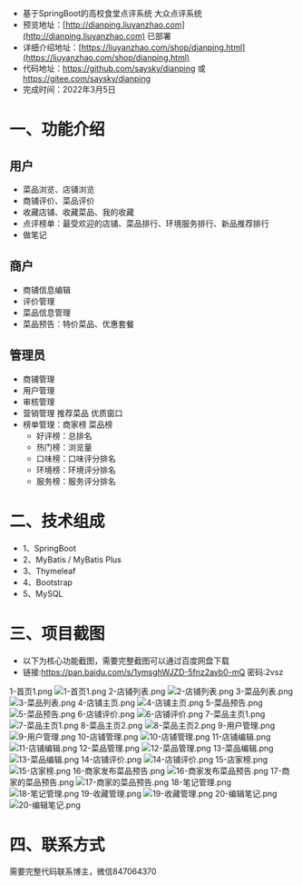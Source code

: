 - 基于SpringBoot的高校食堂点评系统 大众点评系统
- 预览地址：[http://dianping.liuyanzhao.com](http://dianping.liuyanzhao.com) 已部署
- 详细介绍地址：[https://liuyanzhao.com/shop/dianping.html](https://liuyanzhao.com/shop/dianping.html)
- 代码地址：https://github.com/saysky/dianping 或 https://gitee.com/saysky/dianping
- 完成时间：2022年3月5日

# 一、功能介绍
## 用户
- 菜品浏览、店铺浏览
- 商铺评价、菜品评价
- 收藏店铺、收藏菜品、我的收藏
- 点评榜单：最受欢迎的店铺、菜品排行、环境服务排行、新品推荐排行
- 做笔记

## 商户
- 商铺信息编辑
- 评价管理
- 菜品信息管理
- 菜品预告：特价菜品、优惠套餐

## 管理员
- 商铺管理
- 用户管理
- 审核管理 
- 营销管理
    推荐菜品
    优质窗口
- 榜单管理：商家榜 菜品榜
    - 好评榜：总排名
    - 热门榜：浏览量
    - 口味榜：口味评分排名
    - 环境榜：环境评分排名
    - 服务榜：服务评分排名


# 二、技术组成
- 1、SpringBoot 
- 2、MyBatis / MyBatis Plus
- 3、Thymeleaf
- 4、Bootstrap
- 5、MySQL

# 三、项目截图
- 以下为核心功能截图，需要完整截图可以通过百度网盘下载
- 链接:https://pan.baidu.com/s/1ymsghWJZD-5fnz2avb0-mQ  密码:2vsz

1-首页1.png
![1-首页1.png](img/1-首页1.png)
2-店铺列表.png
![2-店铺列表.png](img/2-店铺列表.png)
3-菜品列表.png
![3-菜品列表.png](img/3-菜品列表.png)
4-店铺主页.png
![4-店铺主页.png](img/4-店铺主页.png)
5-菜品预告.png
![5-菜品预告.png](img/5-菜品预告.png)
6-店铺评价.png
![6-店铺评价.png](img/6-店铺评价.png)
7-菜品主页1.png
![7-菜品主页1.png](img/7-菜品主页1.png)
8-菜品主页2.png
![8-菜品主页2.png](img/8-菜品主页2.png)
9-用户管理.png
![9-用户管理.png](img/9-用户管理.png)
10-店铺管理.png
![10-店铺管理.png](img/10-店铺管理.png)
11-店铺编辑.png
![11-店铺编辑.png](img/11-店铺编辑.png)
12-菜品管理.png
![12-菜品管理.png](img/12-菜品管理.png)
13-菜品编辑.png
![13-菜品编辑.png](img/13-菜品编辑.png)
14-店铺评价.png
![14-店铺评价.png](img/14-店铺评价.png)
15-店家榜.png
![15-店家榜.png](img/15-店家榜.png)
16-商家发布菜品预告.png
![16-商家发布菜品预告.png](img/16-商家发布菜品预告.png)
17-商家的菜品预告.png
![17-商家的菜品预告.png](img/17-商家的菜品预告.png)
18-笔记管理.png
![18-笔记管理.png](img/18-笔记管理.png)
19-收藏管理.png
![19-收藏管理.png](img/19-收藏管理.png)
20-编辑笔记.png
![20-编辑笔记.png](img/20-编辑笔记.png)


# 四、联系方式
需要完整代码联系博主，微信847064370


